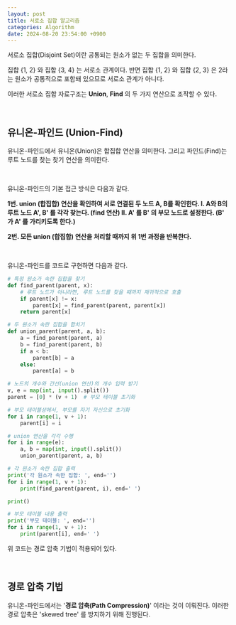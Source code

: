 ```yaml
---
layout: post
title: 서로소 집합 알고리즘
categories: Algorithm
date: 2024-08-20 23:54:00 +0900
---
```

서로소 집합(Disjoint Set)이란 공통되는 원소가 없는 두 집합을 의미한다.

집합 {1, 2} 와 집합 {3, 4} 는 서로소 관계이다. 반면 집합 {1, 2} 와 집합 {2, 3} 은 2라는 원소가 공통적으로 포함돼 있으므로 서로소 관계가 아니다.

이러한 서로소 집합 자료구조는 <b>Union</b>, <b>Find</b> 의 두 가지 연산으로 조작할 수 있다.

<br>

## 유니온-파인드 (Union-Find)

유니온-파인드에서 유니온(Union)은 합집합 연산을 의미한다. 그리고 파인드(Find)는 루트 노드를 찾는 찾기 연산을 의미한다.

<br>

유니온-파인드의 기본 접근 방식은 다음과 같다.

<b>1번. union (합집합) 연산을 확인하여 서로 연결된 두 노드 A, B를 확인한다.
    Ⅰ. A와 B의 루트 노드 A', B' 를 각각 찾는다. (find 연산)
    Ⅱ. A' 를 B' 의 부모 노드로 설정한다. (B' 가 A' 를 가리키도록 한다.)

2번. 모든 union (합집합) 연산을 처리할 때까지 위 1번 과정을 반복한다.</b>

<br>

유니온-파인드를 코드로 구현하면 다음과 같다.

```python
# 특정 원소가 속한 집합을 찾기
def find_parent(parent, x):
    # 루트 노드가 아니라면, 루트 노드를 찾을 때까지 재귀적으로 호출
    if parent[x] != x:
        parent[x] = find_parent(parent, parent[x])
    return parent[x]

# 두 원소가 속한 집합을 합치기
def union_parent(parent, a, b):
    a = find_parent(parent, a)
    b = find_parent(parent, b)
    if a < b:
        parent[b] = a
    else:
        parent[a] = b

# 노드의 개수와 간선(union 연산)의 개수 입력 받기
v, e = map(int, input().split())
parent = [0] * (v + 1)  # 부모 테이블 초기화

# 부모 테이블상에서, 부모를 자기 자신으로 초기화
for i in range(1, v + 1):
    parent[i] = i

# union 연산을 각각 수행
for i in range(e):
    a, b = map(int, input().split())
    union_parent(parent, a, b)

# 각 원소가 속한 집합 출력
print('각 원소가 속한 집합: ', end='')
for i in range(1, v + 1):
    print(find_parent(parent, i), end=' ')

print()

# 부모 테이블 내용 출력
print('부모 테이블: ', end='')
for i in range(1, v + 1):
    print(parent[i], end=' ')
```

위 코드는 경로 압축 기법이 적용되어 있다.

<br>

## 경로 압축 기법

유니온-파인드에서는 '<b>경로 압축(Path Compression)</b>' 이라는 것이 이뤄진다. 이러한 경로 압축은 'skewed tree' 를 방지하기 위해 진행된다.

